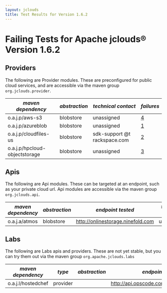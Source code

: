 ```yaml
---
layout: jclouds
title: Test Results for Version 1.6.2
---
```


Failing Tests for Apache jclouds&reg; Version 1.6.2
========================

## Providers

The following are Provider modules.  These are preconfigured for public cloud services, and are accessible via the maven group `org.jclouds.provider`.

|  *maven dependency* |  *abstraction* |  *technical contact* |  *failures* |  
|---------------------|----------------|----------------------|-------------|
| o.a.j.p/aws-s3| blobstore| unassigned | [4](/documentation/releasenotes/1.6.2/aws-s3-failures.txt)
| o.a.j.p/azureblob| blobstore| unassigned | [1](/documentation/releasenotes/1.6.2/azureblob-failures.txt) 
| o.a.j.p/cloudfiles-us| blobstore| sdk-support @t rackspace.com | [2](/documentation/releasenotes/1.6.2/cloudfiles-us-failues.txt)
| o.a.j.p/hpcloud-objectstorage| blobstore| unassigned | [3](/documentation/releasenotes/1.6.2/hpcloud-objectstorage-failures.txt)

## Apis

The following are Api modules.  These can be targeted at an endpoint, such as your private cloud url.  Api modules are accessible via the maven group `org.jclouds.api`.

|  *maven dependency* |  *abstraction* |  *endpoint tested* | *technical contact* |  *failures* |
|---------------------|----------------|--------------------|---------------------|-------------|
| o.a.j.a/atmos| blobstore| http://onlinestorage.ninefold.com | unassigned | [4](/documentation/releasenotes/1.6.2/atmos-failures.txt)

## Labs

The following are Labs apis and providers.  These are not yet stable, but you can try them out via the maven group `org.apache.jclouds.labs`

|  *maven dependency* |  *type* | *abstraction* |  *endpoint tested* | *technical contact* |  *failures* |
|---------------------|---------|---------------|--------------------|---------------------|-------------|
| o.a.j.l/hostedchef | provider |  | http://api.opscode.com/organizations/nacx | unassigned | [5](/documentation/releasenotes/1.6.2/hostedchef-failures.txt)

